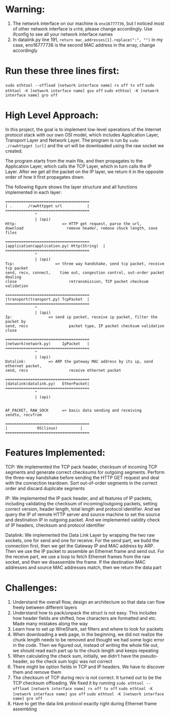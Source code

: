 # Warning:
1. The network interface on our machine is ```eno16777736```, but I noticed most of other network interface is ```eth0```, please change accordingly. Use ifconfig to see all your network interface names
2. In datalink.py line 191,
```return mac_addresses[1].replace(":", "")```
in my case, eno16777736 is the second MAC address in the array, change accordingly

# Run these three lines first:
 ```sudo ethtool --offload [network interface name] rx off tx off```
 ```sudo ethtool -K [network interface name] gso off```
 ```sudo ethtool -K [network interface name] gro off```

# High Level Approach:
In this project, the goal is to implement low-level operations of the Internet protocol stack with our own OSI model,
 which includes Application Layer, Transport Layer and Network Layer. The program is run by
```sudo ./rawhttpget [url]```
and the url will be downloaded using the raw socket we created.

The program starts from the main file, and then propagates to the Application Layer, which calls the TCP Layer, which
 in turn calls the IP Layer. After we get all the packet on the IP layer, we return it in the opposite order of how it
 first propagates down.

The following figure shows the layer structure and all functions implemented in each layer:
```
=====================================
| .       /rawhttpget url           |
=====================================
             ^
             | (api)
Http:                    => HTTP get request, parse the url,
download                   remove header, remove chuck length, save files

=====================================
|application(application.py) Http(String)  |
=====================================
             ^
             | (api)
Tcp:    	          => three way handshake, send tcp packet, receive tcp packet
send, recv, connect,    time out, congestion control, out-order packet dealing
close                       retransmission, TCP packet checksum validation

=====================================
|transport(transport.py) TcpPacket  |
=====================================
             ^
             | (api)
Ip:                => send ip packet, receive ip packet, filter the packet by
send, recv                  packet type, IP packet checksum validation
close

=====================================
|network(network.py)     IpPacket   |
=====================================
             ^
             | (api)
Datalink:          => ARP the gateway MAC address by its ip, send ethernet packet,
send, recv                  receive ethernet packet

=====================================
|datalink(datalink.py)   EtherPacket|
=====================================
             ^
             | (api)


AF_PACKET, RAW_SOCK      => basic data sending and receiving
sendto, recvfrom

=====================================
|             OS(linux)	         |
=====================================
```

# Features Implemented:
TCP:
We implemented the TCP pack header, checksum of incoming TCP segments and generate correct checksums for outgoing
 segments. Perform the three-way handshake before sending the HTTP GET request and deal with the connection teardown.
 Sort out-of-order segments in the correct order and discard duplicate segments

IP:
We implemented the IP pack header, and all features of IP packets, including validating the checksum of
 incoming/outgoing packets, setting correct version, header length, total length and protocol identifier. And we query
 the IP of remote HTTP server and source machine to set the source and destination IP in outgoing packet. And we
 implemented validity check of IP headers, checksum and protocol identifier

Datalink:
We implemented the Data Link Layer by wrapping the two raw sockets, one for send and one for receive. For the send part,
 we build the connection first, then we get the Gateway IP and MAC address by ARP. Then we use the IP packet to assemble
 an Ethernet frame and send out. For the receive part, we use a loop to fetch Ethernet frames from the raw socket, and
 then we disassemble the frame. If the destination MAC addresses and source MAC addresses match, then we return the
 data part

# Challenges:
1. Understand the overall flow, design an architecture so that data can flow freely between different layers
2. Understand how to pack/unpack the struct is not easy. This includes how header fields are shifted, how characters
 are formatted and etc. Made many mistakes along the way
3. Learn how to set up WireShark, set filters and where to look for packets
4. When downloading a web page, in the beginning, we did not realize the chunk length needs to be removed and thought
 we had some logic error in the code. Then we figured out, instead of writing the whole file out, we should read each
 part up to the chuck length and keeps repeating
5. When calculating the check sum, initially, we didn't have the pseudo-header, so the check sum logic was not correct
6. There might be option fields in TCP and IP headers. We have to discover them and remove them
7. The checksum of TCP during recv is not correct. It turned out to be the TCP checksum offloading. We fixed it by running
 ```sudo ethtool --offload [network interface name] rx off tx off```
 ```sudo ethtool -K [network interface name] gso off```
 ```sudo ethtool -K [network interface name] gro off```
8. Have to get the data link protocol exactly right during Ethernet frame assembling
